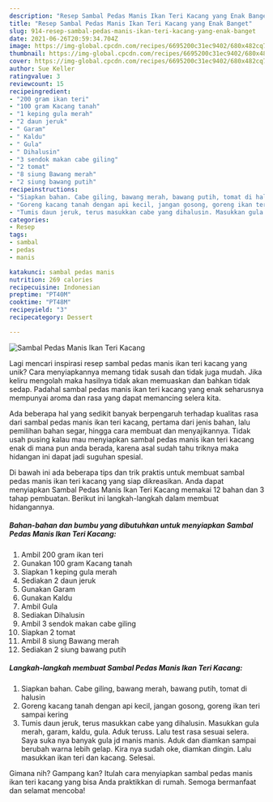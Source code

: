 ```yaml
---
description: "Resep Sambal Pedas Manis Ikan Teri Kacang yang Enak Banget"
title: "Resep Sambal Pedas Manis Ikan Teri Kacang yang Enak Banget"
slug: 914-resep-sambal-pedas-manis-ikan-teri-kacang-yang-enak-banget
date: 2021-06-26T20:59:34.704Z
image: https://img-global.cpcdn.com/recipes/6695200c31ec9402/680x482cq70/sambal-pedas-manis-ikan-teri-kacang-foto-resep-utama.jpg
thumbnail: https://img-global.cpcdn.com/recipes/6695200c31ec9402/680x482cq70/sambal-pedas-manis-ikan-teri-kacang-foto-resep-utama.jpg
cover: https://img-global.cpcdn.com/recipes/6695200c31ec9402/680x482cq70/sambal-pedas-manis-ikan-teri-kacang-foto-resep-utama.jpg
author: Sue Keller
ratingvalue: 3
reviewcount: 15
recipeingredient:
- "200 gram ikan teri"
- "100 gram Kacang tanah"
- "1 keping gula merah"
- "2 daun jeruk"
- " Garam"
- " Kaldu"
- " Gula"
- " Dihalusin"
- "3 sendok makan cabe giling"
- "2 tomat"
- "8 siung Bawang merah"
- "2 siung bawang putih"
recipeinstructions:
- "Siapkan bahan. Cabe giling, bawang merah, bawang putih, tomat di halusin"
- "Goreng kacang tanah dengan api kecil, jangan gosong, goreng ikan teri sampai kering"
- "Tumis daun jeruk, terus masukkan cabe yang dihalusin. Masukkan gula merah, garam, kaldu, gula. Aduk teruss. Lalu test rasa sesuai selera. Saya suka nya banyak gula jd manis manis. Aduk dan diamkan sampai berubah warna lebih gelap. Kira nya sudah oke, diamkan dingin. Lalu masukkan ikan teri dan kacang. Selesai."
categories:
- Resep
tags:
- sambal
- pedas
- manis

katakunci: sambal pedas manis 
nutrition: 269 calories
recipecuisine: Indonesian
preptime: "PT40M"
cooktime: "PT48M"
recipeyield: "3"
recipecategory: Dessert

---
```



![Sambal Pedas Manis Ikan Teri Kacang](https://img-global.cpcdn.com/recipes/6695200c31ec9402/680x482cq70/sambal-pedas-manis-ikan-teri-kacang-foto-resep-utama.jpg)

Lagi mencari inspirasi resep sambal pedas manis ikan teri kacang yang unik? Cara menyiapkannya memang tidak susah dan tidak juga mudah. Jika keliru mengolah maka hasilnya tidak akan memuaskan dan bahkan tidak sedap. Padahal sambal pedas manis ikan teri kacang yang enak seharusnya mempunyai aroma dan rasa yang dapat memancing selera kita.

Ada beberapa hal yang sedikit banyak berpengaruh terhadap kualitas rasa dari sambal pedas manis ikan teri kacang, pertama dari jenis bahan, lalu pemilihan bahan segar, hingga cara membuat dan menyajikannya. Tidak usah pusing kalau mau menyiapkan sambal pedas manis ikan teri kacang enak di mana pun anda berada, karena asal sudah tahu triknya maka hidangan ini dapat jadi suguhan spesial.




Di bawah ini ada beberapa tips dan trik praktis untuk membuat sambal pedas manis ikan teri kacang yang siap dikreasikan. Anda dapat menyiapkan Sambal Pedas Manis Ikan Teri Kacang memakai 12 bahan dan 3 tahap pembuatan. Berikut ini langkah-langkah dalam membuat hidangannya.

<!--inarticleads1-->

##### Bahan-bahan dan bumbu yang dibutuhkan untuk menyiapkan Sambal Pedas Manis Ikan Teri Kacang:

1. Ambil 200 gram ikan teri
1. Gunakan 100 gram Kacang tanah
1. Siapkan 1 keping gula merah
1. Sediakan 2 daun jeruk
1. Gunakan  Garam
1. Gunakan  Kaldu
1. Ambil  Gula
1. Sediakan  Dihalusin
1. Ambil 3 sendok makan cabe giling
1. Siapkan 2 tomat
1. Ambil 8 siung Bawang merah
1. Sediakan 2 siung bawang putih




<!--inarticleads2-->

##### Langkah-langkah membuat Sambal Pedas Manis Ikan Teri Kacang:

1. Siapkan bahan. Cabe giling, bawang merah, bawang putih, tomat di halusin
1. Goreng kacang tanah dengan api kecil, jangan gosong, goreng ikan teri sampai kering
1. Tumis daun jeruk, terus masukkan cabe yang dihalusin. Masukkan gula merah, garam, kaldu, gula. Aduk teruss. Lalu test rasa sesuai selera. Saya suka nya banyak gula jd manis manis. Aduk dan diamkan sampai berubah warna lebih gelap. Kira nya sudah oke, diamkan dingin. Lalu masukkan ikan teri dan kacang. Selesai.




Gimana nih? Gampang kan? Itulah cara menyiapkan sambal pedas manis ikan teri kacang yang bisa Anda praktikkan di rumah. Semoga bermanfaat dan selamat mencoba!
